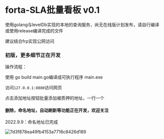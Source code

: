 # forta-SLA批量看板 v0.1


使用golang与levelDb实现的本地的查询服务，尚无在线版计划发布，请自行编译或使用release编译完成的文件

建议结合frp实现公网访问

### 初版，更多细节正在开发

操作流程：

使用 go build main.go编译成可执行程序 main.exe

访问```127.0.0.1:8080```访问网页

点击添加地址按钮批量添加被质押的地址，一行一个

####  删除，命名地址，自动刷新等功能正在开发，欢迎关注

2022.9.9：命名地址已完成

![7d3f878ea49fb4153a7716c8426d189](https://user-images.githubusercontent.com/95566315/188309527-3d502fc8-0c1c-4911-98fd-f544d573ac3b.jpg)

